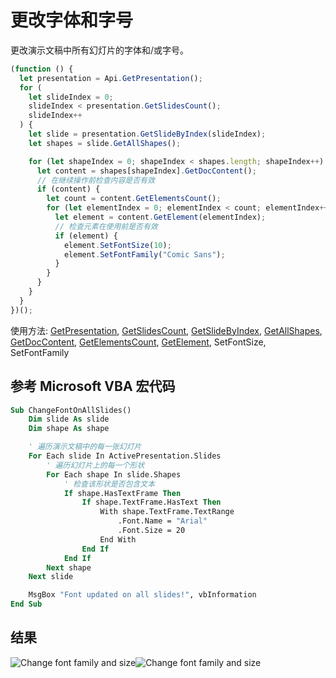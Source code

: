 # 更改字体和字号

更改演示文稿中所有幻灯片的字体和/或字号。

<!-- This code snippet is shown in the screenshot. -->

<!-- eslint-skip -->

```ts
(function () {
  let presentation = Api.GetPresentation();
  for (
    let slideIndex = 0;
    slideIndex < presentation.GetSlidesCount();
    slideIndex++
  ) {
    let slide = presentation.GetSlideByIndex(slideIndex);
    let shapes = slide.GetAllShapes();

    for (let shapeIndex = 0; shapeIndex < shapes.length; shapeIndex++) {
      let content = shapes[shapeIndex].GetDocContent();
      // 在继续操作前检查内容是否有效
      if (content) {
        let count = content.GetElementsCount();
        for (let elementIndex = 0; elementIndex < count; elementIndex++) {
          let element = content.GetElement(elementIndex);
          // 检查元素在使用前是否有效
          if (element) {
            element.SetFontSize(10);
            element.SetFontFamily("Comic Sans");
          }
        }
      }
    }
  }
})();
```

使用方法: [GetPresentation](../../../../office-api/usage-api/presentation-api/Api/Methods/GetPresentation.md), [GetSlidesCount](../../../../office-api/usage-api/presentation-api/ApiPresentation/Methods/GetSlidesCount.md), [GetSlideByIndex](../../../../office-api/usage-api/presentation-api/ApiPresentation/Methods/GetSlideByIndex.md), [GetAllShapes](../../../../office-api/usage-api/presentation-api/ApiSlide/Methods/GetAllShapes.md), [GetDocContent](../../../../office-api/usage-api/presentation-api/ApiShape/Methods/GetDocContent.md), [GetElementsCount](../../../../office-api/usage-api/presentation-api/ApiDocumentContent/Methods/GetElementsCount.md), [GetElement](../../../../office-api/usage-api/presentation-api/ApiDocumentContent/Methods/GetElement.md), SetFontSize, SetFontFamily

## 参考 Microsoft VBA 宏代码

<!-- code generated with AI -->

```vb
Sub ChangeFontOnAllSlides()
    Dim slide As slide
    Dim shape As shape

    ' 遍历演示文稿中的每一张幻灯片
    For Each slide In ActivePresentation.Slides
        ' 遍历幻灯片上的每一个形状
        For Each shape In slide.Shapes
            ' 检查该形状是否包含文本
            If shape.HasTextFrame Then
                If shape.TextFrame.HasText Then
                    With shape.TextFrame.TextRange
                        .Font.Name = "Arial"
                        .Font.Size = 20
                    End With
                End If
            End If
        Next shape
    Next slide

    MsgBox "Font updated on all slides!", vbInformation
End Sub
```

## 结果

<!-- imgpath -->

![Change font family and size](/assets/images/plugins/change-font-family-and-size.png#gh-light-mode-only)![Change font family and size](/assets/images/plugins/change-font-family-and-size.dark.png#gh-dark-mode-only)
